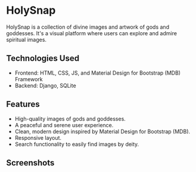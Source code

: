 # HolySnap

HolySnap is a collection of divine images and artwork of gods and goddesses. It's a visual platform where users can explore and admire spiritual images.

## Technologies Used
- Frontend: HTML, CSS, JS, and Material Design for Bootstrap (MDB) Framework
- Backend: Django, SQLite 


## Features
- High-quality images of gods and goddesses.
- A peaceful and serene user experience.
- Clean, modern design inspired by Material Design for Bootstrap (MDB).
- Responsive layout.
- Search functionality to easily find images by deity.

## Screenshots
